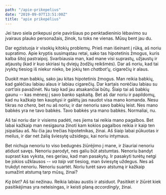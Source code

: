 ```yaml
---
path: "/apie-prikepelius"
date: "2019-09-07T13:51:00Z"
title: "apie prikepėlius"
---
```


Jei tavo siela prikepusi prie paviršiaus po penktadieninio lėbavimo su įvairaus
plauko personažais, žinok, tu toks ne vienas. Mūsų bent jau du.

Dar egzistuoja ir visokių kitokių problemų. Prieš man išeinant į rūką, aš noriu
supratimo. Apie kryptis susimąstau retai, sako tas hipotetinis žmogus, kuris
kalba šitoj pastraipoj. Svarbiausia man, kad mane visi suprastų, užjaustų ir
atjaustų (kad ir kuo skiriasi tų dviejų žodžių reikšmės). Dar aš noriu, kad tai
įvyktų tiesiog iš niekur nieko, be jokių ten _chatbot’ų_, cigarečių ir alaus.

Duokit man babkių, sako jau kitas hipotetinis žmogus. Man reikia babkių, kad
galėčiau labiau alaus ir labiau cigarečių. Dar kartais norėčiau labiau su
_cart’ais_ pavažinėt. Nu taip kad jau atsakančiai būtų. Šiaip tai aš babkių
gaunu -- kas mėnesį į savo banko sąskaitą. Bet aš dar noriu ir papildomų, kad
nu kažkaip ten kauptųsi ir galėtų jas naudot visa mano komanda. Nesu tikras _na
chera_, bet nu aš noriu; ir dar nenoriu savo babkių leist. Nes mano babkės yra
ne tavo babkės. Tavo babkės yra mano babkės. Normaliai, nu.

Aš tai noriu dar ir visiems padėti, nes jiems tai reikia mano pagalbos. Bet
labai kažkaip man nesigauna žinoti kam kokios pagalbos reikia ir kaip ten
įsipaišau aš. Nu čia jau trečias hipotetnikas, žinai. Aš šiaip labai pūkuotas
ir meilus, ir dar net žalią šviesytę užsidegu, kai noriu intymaus.

Bet nichuja nenoriu to viso bedugnės žiūrėjimo į mane, ir žiauriai nenoriu
atiduot savęs. Nenoriu parodyt, nes galiu būt atstumtas. Nenoriu bandyt suprast
kas vyksta, nes geriau, kad man pasakytų. Ir pasakyti turėtų netgi be jokios
užklausos -- _va taip vat_ tiesiog, man šviesytę uždegus. Nes aš trukdyt
nenoriu. Nenoriu suartėt. Noriu turėt savo atstumą ir kažkaip sumažint atstumą
tarp mūsų, žinai?

_Ką blet?_ Aš tai nežinau. Reikia labiau austis ir atsiduot. Pasitikėt ir
žiūrėt kiek pasitikėjimas yra neteisingas, ir keisti planą _accordingly_,
žinai.

